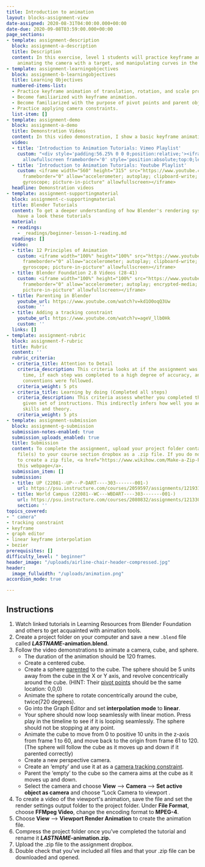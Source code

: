 ```yaml
---
title: Introduction to animation
layout: blocks-assignment-view
date-assigned: 2020-08-31T04:00:00.000+00:00
date-due: 2020-09-08T03:59:00.000+00:00
page_sections:
- template: assignment-description
  block: assignment-a-description
  title: Description
  content: In this exercise, level 1 students will practice keyframe animation, parenting,
    animating the camera with a target, and manipulating curves in the graph editor.
- template: assignment-learningobjectives
  block: assignment-b-learningobjectives
  title: Learning Objectives
  numbered-items-list:
  - Practice keyframe animation of translation, rotation, and scale properties.
  - Become familiarized with keyframe animation.
  - Become familiarized with the purpose of pivot points and parent objects.
  - Practice applying camera constraints.
  list-item: []
- template: assignment-demo
  block: assignment-a-demo
  title: Demonstration Videos
  content: In this video demonstration, I show a basic keyframe animation workflow.
  video:
  - title: 'Introduction to Animation Tutorials: Vimeo Playlist'
    custom: "<div style='padding:56.25% 0 0 0;position:relative;'><iframe src='https://vimeo.com/showcase/7727314/embed'
      allowfullscreen frameborder='0' style='position:absolute;top:0;left:0;width:100%;height:100%;'></iframe></div>"
  - title: 'Introduction to Animation Tutorials: Youtube Playlist'
    custom: <iframe width="560" height="315" src="https://www.youtube.com/embed/videoseries?list=PL-V2nChTadrUCq3o-AvWZ3A6mQTd8O9uJ"
      frameborder="0" allow="accelerometer; autoplay; clipboard-write; encrypted-media;
      gyroscope; picture-in-picture" allowfullscreen></iframe>
  headline: Demonstration videos
- template: assignment-supportingmaterial
  block: assignment-c-supportingmaterial
  title: Blender Tutorials
  content: To get a deeper understanding of how Blender's rendering system works,
    have a look these tutorials
  material:
  - readings:
    - _readings/beginner-lesson-1-reading.md
  readings: []
  video:
  - title: 12 Principles of Animation
    custom: <iframe width="100%" height="100%" src="https://www.youtube.com/embed/videoseries?list=PL-bOh8btec4CXd2ya1NmSKpi92U_l6ZJd"
      frameborder="0" allow="accelerometer; autoplay; clipboard-write; encrypted-media;
      gyroscope; picture-in-picture" allowfullscreen></iframe>
  - title: Blender Foundation 2.8 Videos (28-41)
    custom: <iframe width="100%" height="100%" src="https://www.youtube-nocookie.com/embed/videoseries?list=PLa1F2ddGya_-UvuAqHAksYnB0qL9yWDO6"
      frameborder="0" allow="accelerometer; autoplay; encrypted-media; gyroscope;
      picture-in-picture" allowfullscreen></iframe>
  - title: Parenting in Blender
    youtube_url: https://www.youtube.com/watch?v=kd1O0oqQ3Uw
    custom: ''
  - title: Adding a tracking constraint
    youtube_url: https://www.youtube.com/watch?v=ageV_llb0Hk
    custom: ''
  links: []
- template: assignment-rubric
  block: assignment-f-rubric
  title: Rubric
  content: ''
  rubric_criteria:
  - criteria_title: Attention to Detail
    criteria_description: This criteria looks at if the assignment was submitted on
      time, if each step was completed to a high degree of accuracy, and if file naming
      conventions were followed.
    criteria_weight: 5 pts
  - criteria_title: Learning by doing (Completed all steps)
    criteria_description: This criteria assess whether you completed the assignment's
      given set of instructions. This indirectly infers how well you acquired foundational
      skills and theory.
    criteria_weight: 5 pts
- template: assignment-submission
  block: assignment-g-submission
  submission-notes-enabled: true
  submission_uploads_enabled: true
  title: Submission
  content: To complete the assignment, upload your project folder containing your
    file(s) to your course section dropbox as a .zip file. If you do not know how
    to create a zip file, <a href="https://www.wikihow.com/Make-a-Zip-File" title="">see
    this webpage</a>.
  submission_item: []
  submission:
  - title: UP (22081--UP---P-DART----303-------001-)
    url: https://psu.instructure.com/courses/2059597/assignments/12193175
  - title: World Campus (22081--WC---WBDART----303-------001-)
    url: https://psu.instructure.com/courses/2080832/assignments/12133053
    section: ''
topics_covered:
- " camera"
- tracking constraint
- keyframe
- graph editor
- linear keyframe interpolation
- bezier
prerequisites: []
difficulty_level: " beginner"
header_image: "/uploads/airline-chair-header-compressed.jpg"
header:
  image_fullwidth: "/uploads/animation.png"
accordion_mode: true

---
```

## Instructions

1. Watch linked tutorials in Learning Resources from Blender Foundation and others to get acquainted with animation tools.
2. Create a project folder on your computer and save a new `.blend` file called **_LASTNAME_-animation.blend**.
3. Follow the video demonstrations to animate a camera, cube, and sphere.
   * The duration of the animation should be 120 frames.
   * Create a centered cube.
   * Create a sphere [parented](https://www.youtube.com/watch?v=kd1O0oqQ3Uw) to the cube. The sphere should be 5 units away from the cube in the X or Y axis, and revolve concentrically around the cube. (HINT: Their [pivot points](https://www.versluis.com/2016/05/how-to-set-the-origin-pivot-point-in-blender/) should be the same location: 0,0,0)
   * Animate the sphere to rotate concentrically around the cube, twice(720 degrees).
   * Go into the Graph Editor and set **interpolation mode** to **linear**.
   * Your sphere should now loop seamlessly with linear motion. Press play in the timeline to see if it is looping seamlessly. The sphere should not be stopping at any point.
   * Animate the cube to move from 0 to positive 10 units in the z-axis from frame 1 to 60, and move back to the origin from frame 61 to 120. (The sphere will follow the cube as it moves up and down if it parented correctly)
   * Create a new perspective camera.
   * Create an ‘empty’ and use it at as a [camera tracking constraint](https://www.youtube.com/watch?v=ageV_llb0Hk).
   * Parent the ‘empty’ to the cube so the camera aims at the cube as it moves up and down.
   * Select the camera and choose **View** ⟶ **Camera** ⟶ **Set active object as camera** and choose “Lock Camera to viewport .
4. To create a video of the viewport's animation, save the file and set the render settings output folder to the project folder. Under **File Format**, choose **FFMpeg Video**, change the encoding format to **MPEG-4**.
5. Choose **View** ⟶ **Viewport Render Animation** to create the animation file.
6. Compress the project folder once you’ve completed the tutorial and rename it **_LASTNAME_-animation.zip.**
7. Upload the .zip file to the assignment dropbox.
8. Double check that you've included all files and that your .zip file can be downloaded and opened.